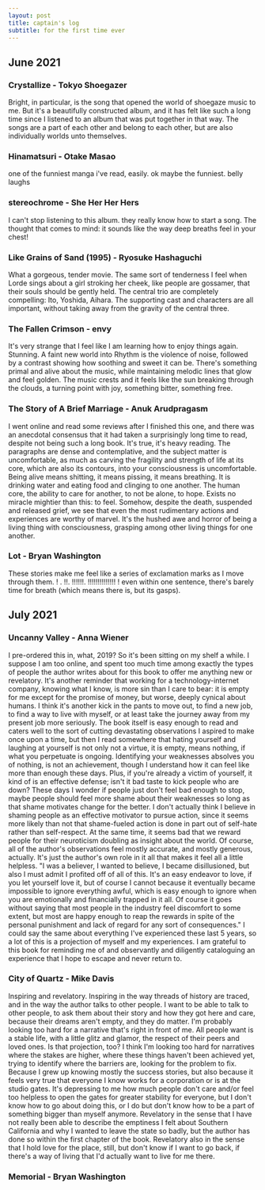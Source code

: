 ```yaml
---
layout: post
title: captain's log
subtitle: for the first time ever
---
```

<h2>June 2021</h2>
<h3>Crystallize - <span class = "lightfont"> Tokyo Shoegazer </span></h3>
<p>
Bright, in particular, is the song that opened the world of shoegaze music to me. But it's a beautifully constructed album, and it has felt like such a long time since I listened to an album that was put together in that way. The songs are a part of each other and belong to each other, but are also individually worlds unto themselves.
</p>

<h3>Hinamatsuri - <span class = "lightfont"> Otake Masao </span></h3>
<p>
one of the funniest manga i've read, easily. ok maybe the funniest. belly laughs
</p>

<h3>stereochrome - <span class = "lightfont"> She Her Her Hers </span></h3>
<p>
I can't stop listening to this album. they really know how to start a song. The thought that comes to mind: it sounds like the way deep breaths feel in your chest!
</p>

<h3>Like Grains of Sand (1995) - <span class = "lightfont"> Ryosuke Hashaguchi </span></h3>
<p>
What a gorgeous, tender movie. The same sort of tenderness I feel when Lorde sings about a girl stroking her cheek, like people are gossamer, that their souls should be gently held. The central trio are completely compelling: Ito, Yoshida, Aihara. The supporting cast and characters are all important, without taking away from the gravity of the central three.
</p>

<h3>The Fallen Crimson - <span class = "lightfont"> envy </span></h3>
It's very strange that I feel like I am learning how to enjoy things again. Stunning. A faint new world into Rhythm is the violence of noise, followed by a contrast showing how soothing and sweet it can be. There's something primal and alive about the music, while maintaining melodic lines that glow and feel golden. The music crests and it feels like the sun breaking through the clouds, a turning point with joy, something bitter, something free.

<h3>The Story of A Brief Marriage - <span class = "lightfont"> Anuk Arudpragasm</span></h3>
<p>
I went online and read some reviews after I finished this one, and there was an anecdotal consensus that it had taken a surprisingly long time to read, despite not being such a long book. It's true, it's heavy reading. The paragraphs are dense and contemplative, and the subject matter is uncomfortable, as much as carving the fragility and strength of life at its core, which are also its contours, into your consciousness is uncomfortable. Being alive means shitting, it means pissing, it means breathing. It is drinking water and eating food and clinging to one another. The human core, the ability to care for another, to not be alone, to hope. Exists no miracle mightier than this: to feel. Somehow, despite the death, suspended and released grief, we see that even the most rudimentary actions and experiences are worthy of marvel. It's the hushed awe and horror of being a living thing with consciousness, grasping among other living things for one another.
</p>

<h3>Lot - <span class = "lightfont"> Bryan Washington </span></h3>
<p>
These stories make me feel like a series of exclamation marks as I move through them. ! . !!. !!!!!!. !!!!!!!!!!!!!! ! even within one sentence, there's barely time for breath (which means there is, but its gasps).
</p>

<h2>July 2021</h2>
<h3>Uncanny Valley - <span class = "lightfont"> Anna Wiener </span></h3>
<p>
I pre-ordered this in, what, 2019? So it's been sitting on my shelf a while. I suppose I am too online, and spent too much time among exactly the types of people the author writes about for this book to offer me anything new or revelatory. It's another reminder that working for a technology-internet company, knowing what I know, is more sin than I care to bear: it is empty for me except for the promise of money, but worse, deeply cynical about humans. I think it's another kick in the pants to move out, to find a new job, to find a way to live with myself, or at least take the journey away from my present job more seriously. The book itself is easy enough to read and caters well to the sort of cutting devastating observations I aspired to make once upon a time, but then I read somewhere that hating yourself and laughing at yourself is not only not a virtue, it is empty, means nothing, if what you perpetuate is ongoing. Identifying your weaknesses absolves you of nothing, is not an achievement, though I understand how it can feel like more than enough these days. Plus, if you're already a victim of yourself, it kind of is an effective defense; isn't it bad taste to kick people who are down? These days I wonder if people just don't feel bad enough to stop, maybe people should feel more shame about their weaknesses so long as that shame motivates change for the better. I don't actually think I believe in shaming people as an effective motivator to pursue action, since it seems more likely than not that shame-fueled action is done in part out of self-hate rather than self-respect. At the same time, it seems bad that we reward people for their neuroticism doubling as insight about the world. Of course, all of the author's observations feel mostly accurate, and mostly generous, actually. It's just the author's own role in it all that makes it feel all a little helpless. "I was a believer, I wanted to believe, I became disillusioned, but also I must admit I profited off of all of this. It's an easy endeavor to love, if you let yourself love it, but of course I cannot because it eventually became impossible to ignore everything awful, which is easy enough to ignore when you are emotionally and financially trapped in it all. Of course it goes without saying that most people in the industry feel discomfort to some extent, but most are happy enough to reap the rewards in spite of the personal punishment and lack of regard for any sort of consequences." I could say the same about everything I've experienced these last 5 years, so a lot of this is a projection of myself and my experiences. I am grateful to this book for reminding me of and observantly and diligently cataloguing an experience that I hope to escape and never return to.
</p>

<h3>City of Quartz - <span class = "lightfont"> Mike Davis </span></h3>
<p>
Inspiring and revelatory.
Inspiring in the way threads of history are traced, and in the way the author talks to other people. I want to be able to talk to other people, to ask them about their story and how they got here and care, because their dreams aren't empty, and they do matter. I'm probably looking too hard for a narrative that's right in front of me. All people want is a stable life, with a little glitz and glamor, the respect of their peers and loved ones. Is that projection, too? I think I'm looking too hard for narratives where the stakes are higher, where these things haven't been achieved yet, trying to identify where the barriers are, looking for the problem to fix. Because I grew up knowing mostly the success stories, but also because it feels very true that everyone I know works for a corporation or is at the studio gates. It's depressing to me how much people don't care and/or feel too helpless to open the gates for greater stability for everyone, but I don't know how to go about doing this, or I do but don't know how to be a part of something bigger than myself anymore.
Revelatory in the sense that I have not really been able to describe the emptiness I felt about Southern California and why I wanted to leave the state so badly, but the author has done so within the first chapter of the book. Revelatory also in the sense that I hold love for the place, still, but don't know if I want to go back, if there's a way of living that I'd actually want to live for me there.
</p>

<h3>Memorial - <span class = "lightfont"> Bryan Washington </span></h3>
<p>

</p>
